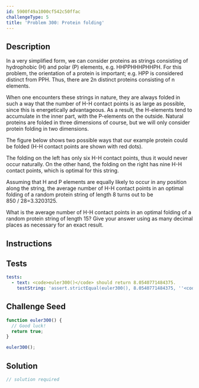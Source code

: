 ```yaml
---
id: 5900f49a1000cf542c50ffac
challengeType: 5
title: 'Problem 300: Protein folding'
---
```


## Description
<section id='description'>
In a very simplified form, we can consider proteins as strings consisting of hydrophobic (H) and polar (P) elements, e.g. HHPPHHHPHHPH. 
For this problem, the orientation of a protein is important; e.g. HPP is considered distinct from PPH. Thus, there are 2n distinct proteins consisting of n elements.

When one encounters these strings in nature, they are always folded in such a way that the number of H-H contact points is as large as possible, since this is energetically advantageous.
As a result, the H-elements tend to accumulate in the inner part, with the P-elements on the outside.
Natural proteins are folded in three dimensions of course, but we will only consider protein folding in two dimensions.

The figure below shows two possible ways that our example protein could be folded (H-H contact points are shown with red dots).



The folding on the left has only six H-H contact points, thus it would never occur naturally.
On the other hand, the folding on the right has nine H-H contact points, which is optimal for this string.

Assuming that H and P elements are equally likely to occur in any position along the string, the average number of H-H contact points in an optimal folding of a random protein string of length 8 turns out to be 850 / 28=3.3203125.

What is the average number of H-H contact points in an optimal folding of a random protein string of length 15?
Give your answer using as many decimal places as necessary for an exact result.
</section>

## Instructions
<section id='instructions'>

</section>

## Tests
<section id='tests'>

```yml
tests:
  - text: <code>euler300()</code> should return 8.0540771484375.
    testString: 'assert.strictEqual(euler300(), 8.0540771484375, ''<code>euler300()</code> should return 8.0540771484375.'');'

```

</section>

## Challenge Seed
<section id='challengeSeed'>

<div id='js-seed'>

```js
function euler300() {
  // Good luck!
  return true;
}

euler300();
```

</div>



</section>

## Solution
<section id='solution'>

```js
// solution required
```
</section>
